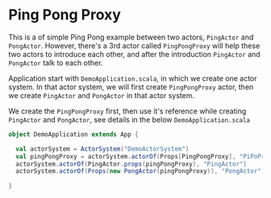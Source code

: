 # Ping Pong Proxy

This is a of simple Ping Pong example between two actors, 
`PingActor` and `PongActor`. 
However, there's a 3rd actor called `PingPongProxy` 
will help these two actors to introduce each other, 
and after the introduction `PingActor` and `PongActor` talk to each other. 

Application start with `DemoApplication.scala`, 
in which we create one actor system. 
In that actor system, we will first create `PingPongProxy` actor, 
then we create `PingActor` and `PongActor` in that actor system. 

We create the `PingPongProxy` first, 
then use it's reference while creating `PingActor` and `PongActor`, 
see details in the below `DemoApplication.scala` 


```scala
object DemoApplication extends App {

  val actorSystem = ActorSystem("DemoActorSystem")
  val pingPongProxy = actorSystem.actorOf(Props[PingPongProxy], "PiPoProxy")
  actorSystem.actorOf(PingActor.props(pingPongProxy), "PingActor")
  actorSystem.actorOf(Props(new PongActor(pingPongProxy)), "PongActor")
  
}
```



